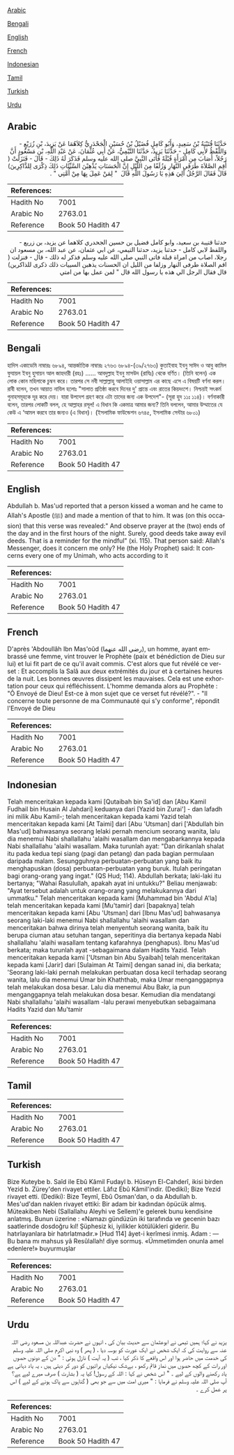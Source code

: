 [Arabic](#arabic)

[Bengali](#bengali)

[English](#english)

[French](#french)

[Indonesian](#indonesian)

[Tamil](#tamil)

[Turkish](#turkish)

[Urdu](#urdu)

## Arabic


<div dir="rtl" lang="ar" style={{fontSize:'larger',backgroundColor:'#f8f9fa',padding:20}}>
حَدَّثَنَا قُتَيْبَةُ بْنُ سَعِيدٍ، وَأَبُو كَامِلٍ فُضَيْلُ بْنُ حُسَيْنٍ الْجَحْدَرِيُّ كِلاَهُمَا عَنْ يَزِيدَ، بْنِ زُرَيْعٍ - وَاللَّفْظُ لأَبِي كَامِلٍ - حَدَّثَنَا يَزِيدُ، حَدَّثَنَا التَّيْمِيُّ، عَنْ أَبِي عُثْمَانَ، عَنْ عَبْدِ اللَّهِ، بْنِ مَسْعُودٍ أَنَّ رَجُلاً، أَصَابَ مِنِ امْرَأَةٍ قُبْلَةً فَأَتَى النَّبِيَّ صلى الله عليه وسلم فَذَكَرَ لَهُ ذَلِكَ - قَالَ - فَنَزَلَتْ ‏(‏ أَقِمِ الصَّلاَةَ طَرَفَىِ النَّهَارِ وَزُلَفًا مِنَ اللَّيْلِ إِنَّ الْحَسَنَاتِ يُذْهِبْنَ السَّيِّئَاتِ ذَلِكَ ذِكْرَى لِلذَّاكِرِينَ‏)‏ قَالَ فَقَالَ الرَّجُلُ أَلِيَ هَذِهِ يَا رَسُولَ اللَّهِ قَالَ ‏ "‏ لِمَنْ عَمِلَ بِهَا مِنْ أُمَّتِي ‏"‏ ‏.‏
</div>
<div style={{backgroundColor:'#f8f9fa',padding:20, marginBottom: 10}}><table> <thead> <tr> <th>References:</th> <th></th> </tr> </thead> <tbody><tr><td>Hadith No</td><td>7001</td></tr><tr><td>Arabic No</td><td>2763.01</td></tr><tr><td>Reference</td><td>Book 50 Hadith 47</td></tr></tbody></table></div>


<div dir="rtl" lang="ar" style={{fontSize:'larger',backgroundColor:'#f8f9fa',padding:20}}>
حدثنا قتيبة بن سعيد، وابو كامل فضيل بن حسين الجحدري كلاهما عن يزيد، بن زريع - واللفظ لابي كامل - حدثنا يزيد، حدثنا التيمي، عن ابي عثمان، عن عبد الله، بن مسعود ان رجلا، اصاب من امراة قبلة فاتى النبي صلى الله عليه وسلم فذكر له ذلك - قال - فنزلت ( اقم الصلاة طرفى النهار وزلفا من الليل ان الحسنات يذهبن السييات ذلك ذكرى للذاكرين) قال فقال الرجل الي هذه يا رسول الله قال " لمن عمل بها من امتي
</div>
<div style={{backgroundColor:'#f8f9fa',padding:20, marginBottom: 10}}><table> <thead> <tr> <th>References:</th> <th></th> </tr> </thead> <tbody><tr><td>Hadith No</td><td>7001</td></tr><tr><td>Arabic No</td><td>2763.01</td></tr><tr><td>Reference</td><td>Book 50 Hadith 47</td></tr></tbody></table></div>

## Bengali


<div dir="ltr" lang="bn" style={{fontSize:'larger',backgroundColor:'#f8f9fa',padding:20}}>
হাদিস একাডেমি নাম্বারঃ ৬৮৯৪, আন্তর্জাতিক নাম্বারঃ ২৭৬৩ ৬৮৯৪-(৩৯/২৭৬৩) কুতাইবাহ ইবনু সাঈদ ও আবু কামিল ফুযায়ল ইবনু হুসায়ন আল জাহদারী (রহঃ) ...... আবদুল্লাহ ইবনু মাসউদ (রাযিঃ) থেকে বর্ণিত। (তিনি বলেন) এক লোক কোন মহিলাকে চুম্বন করে। তারপর সে নবী সাল্লাল্লাহু আলাইহি ওয়াসাল্লাম এর কাছে এসে এ বিষয়টি বর্ণনা করল। রাবী বলেন, তখন আয়াত নাযিল হলোঃ "সালাত প্রতিষ্ঠা করবে দিনের দু' প্রান্তে এবং রাতের কিয়দংশে। নিশ্চয়ই সৎকর্ম গুনাহসমূহকে দূর করে দেয়। যারা উপদেশ গ্রহণ করে এটা তাদের জন্য এক উপদেশ"- (সূরা হুদ ১১ঃ ১১৪)। বর্ণনাকারী বলেন, তারপর লোকটি বলল, হে আল্লাহর রসূল! এ বিধান কি একমাত্র আমার জন্য? তিনি বললেন, আমার উম্মাতের যে কেউ এ ‘আমল করবে তার জন্যও (এ বিধান)। (ইসলামিক ফাউন্ডেশন ৬৭৪৫, ইসলামিক সেন্টার ৬৮০১)
</div>
<div style={{backgroundColor:'#f8f9fa',padding:20, marginBottom: 10}}><table> <thead> <tr> <th>References:</th> <th></th> </tr> </thead> <tbody><tr><td>Hadith No</td><td>7001</td></tr><tr><td>Arabic No</td><td>2763.01</td></tr><tr><td>Reference</td><td>Book 50 Hadith 47</td></tr></tbody></table></div>

## English


<div dir="ltr" lang="en" style={{fontSize:'larger',backgroundColor:'#f8f9fa',padding:20}}>
Abdullah b. Mas'ud reported that a person kissed a woman and he came to Allah's Apostle (ﷺ) and made a mention of that to him. It was (on this occasion) that this verse was revealed:" And observe prayer at the (two) ends of the day and in the first hours of the night. Surely, good deeds take away evil deeds. That is a reminder for the mindful" (xi. 115). That person said: Allah's Messenger, does it concern me only? He (the Holy Prophet) said: It concerns every one of my Unimah, who acts according to it
</div>
<div style={{backgroundColor:'#f8f9fa',padding:20, marginBottom: 10}}><table> <thead> <tr> <th>References:</th> <th></th> </tr> </thead> <tbody><tr><td>Hadith No</td><td>7001</td></tr><tr><td>Arabic No</td><td>2763.01</td></tr><tr><td>Reference</td><td>Book 50 Hadith 47</td></tr></tbody></table></div>

## French


<div dir="ltr" lang="fr" style={{fontSize:'larger',backgroundColor:'#f8f9fa',padding:20}}>
D'après 'Abdoullâh Ibn Mas'oûd (رضي الله عنهما), un homme, ayant embrassé une femme, vint trouver le Prophète (paix et bénédiction de Dieu sur lui) et lui fit part de ce qu'il avait commis. C'est alors que fut révélé ce verset : Et accomplis la Salâ aux deux extrémités du jour et à certaines heures de la nuit. Les bonnes œuvres dissipent les mauvaises. Cela est une exhortation pour ceux qui réfléchissent. L'homme demanda alors au Prophète : "Ô Envoyé de Dieu! Est-ce à mon sujet que ce verset fut révélé?". - "Il concerne toute personne de ma Communauté qui s'y conforme", répondit l'Envoyé de Dieu
</div>
<div style={{backgroundColor:'#f8f9fa',padding:20, marginBottom: 10}}><table> <thead> <tr> <th>References:</th> <th></th> </tr> </thead> <tbody><tr><td>Hadith No</td><td>7001</td></tr><tr><td>Arabic No</td><td>2763.01</td></tr><tr><td>Reference</td><td>Book 50 Hadith 47</td></tr></tbody></table></div>

## Indonesian


<div dir="ltr" lang="id" style={{fontSize:'larger',backgroundColor:'#f8f9fa',padding:20}}>
Telah menceritakan kepada kami [Qutaibah bin Sa'id] dan [Abu Kamil Fudhail bin Husain Al Jahdari] keduanya dari [Yazid bin Zurai'] - dan lafadh ini milik Abu Kamil-; telah menceritakan kepada kami Yazid telah menceritakan kepada kami [At Taimi] dari [Abu 'Utsman] dari ['Abdullah bin Mas'ud] bahwasanya seorang lelaki pernah mencium seorang wanita, lalu dia menemui Nabi shallallahu 'alaihi wasallam dan mengabarkannya kepada Nabi shallallahu 'alaihi wasallam. Maka turunlah ayat: "Dan dirikanlah shalat itu pada kedua tepi siang (pagi dan petang) dan pada bagian permulaan daripada malam. Sesungguhnya perbuatan-perbuatan yang baik itu menghapuskan (dosa) perbuatan-perbuatan yang buruk. Itulah peringatan bagi orang-orang yang ingat." (QS Hud; 114). Abdullah berkata; laki-laki itu bertanya; "Wahai Rasulullah, apakah ayat ini untukku?" Beliau menjawab: "Ayat tersebut adalah untuk orang-orang yang melakukannya dari ummatku." Telah menceritakan kepada kami [Muhammad bin 'Abdul A'la] telah menceritakan kepada kami [Mu'tamir] dari [bapaknya] telah menceritakan kepada kami [Abu 'Utsman] dari [Ibnu Mas'ud] bahwasanya seorang laki-laki menemui Nabi shallallahu 'alaihi wasallam dan menceritakan bahwa dirinya telah menyentuh seorang wanita, baik itu berupa ciuman atau setuhan tangan, seperitinya dia bertanya kepada Nabi shallallahu 'alaihi wasallam tentang kafarahnya (penghapus). Ibnu Mas'ud berkata; maka turunlah ayat -sebagaimana dalam Hadits Yazid. Telah menceritakan kepada kami ['Utsman bin Abu Syaibah] telah menceritakan kepada kami [Jarir] dari [Sulaiman At Taimi] dengan sanad ini, dia berkata; 'Seorang laki-laki pernah melakukan perbuatan dosa kecil terhadap seorang wanita, lalu dia menemui Umar bin Khaththab, maka Umar menganggapnya telah melakukan dosa besar. Lalu dia menemui Abu Bakr, ia pun menganggapnya telah melakukan dosa besar. Kemudian dia mendatangi Nabi shallallahu 'alaihi wasallam -lalu perawi menyebutkan sebagaimana Hadits Yazid dan Mu'tamir
</div>
<div style={{backgroundColor:'#f8f9fa',padding:20, marginBottom: 10}}><table> <thead> <tr> <th>References:</th> <th></th> </tr> </thead> <tbody><tr><td>Hadith No</td><td>7001</td></tr><tr><td>Arabic No</td><td>2763.01</td></tr><tr><td>Reference</td><td>Book 50 Hadith 47</td></tr></tbody></table></div>

## Tamil


<div dir="ltr" lang="ta" style={{fontSize:'larger',backgroundColor:'#f8f9fa',padding:20}}>

</div>
<div style={{backgroundColor:'#f8f9fa',padding:20, marginBottom: 10}}><table> <thead> <tr> <th>References:</th> <th></th> </tr> </thead> <tbody><tr><td>Hadith No</td><td>7001</td></tr><tr><td>Arabic No</td><td>2763.01</td></tr><tr><td>Reference</td><td>Book 50 Hadith 47</td></tr></tbody></table></div>

## Turkish


<div dir="ltr" lang="tr" style={{fontSize:'larger',backgroundColor:'#f8f9fa',padding:20}}>
Bize Kuteybe b. Saîd ile Ebû Kâmil Fudayl b. Hüseyn El-Cahderî, ikisi birden Yezid b. Zürey'den rivayet ettiler. Lâfız Ebû Kâmil'indir. (Dediki); Bize Yezid rivayet etti. (Dediki): Bize Teymî, Ebû Osman'dan, o da Abdullah b. Mes'ud'dan naklen rivayet ettiki: Bir adam bir kadından öpücük almış. Müteakiben Nebi (Sallallahu Aleyhi ve Sellem)'e gelerek bunu kendisine anlatmış. Bunun üzerine : «Namazı gündüzün iki tarafında ve gecenin bazı saatlerinde dosdoğru kıl! Şüphesiz ki, iyilikler kötülükleri giderir. Bu hatırlayanlara bir hatırlatmadır.» [Hud 114] âyet-i kerîmesi inmiş. Adam : — Bu bana mı mahsus yâ Resûlallah! diye sormuş. «Ümmetimden onunla amel edenlere!» buyurmuşlar
</div>
<div style={{backgroundColor:'#f8f9fa',padding:20, marginBottom: 10}}><table> <thead> <tr> <th>References:</th> <th></th> </tr> </thead> <tbody><tr><td>Hadith No</td><td>7001</td></tr><tr><td>Arabic No</td><td>2763.01</td></tr><tr><td>Reference</td><td>Book 50 Hadith 47</td></tr></tbody></table></div>

## Urdu


<div dir="rtl" lang="ur" style={{fontSize:'larger',backgroundColor:'#f8f9fa',padding:20}}>
یزید نے کہا؛ ہمیں تیمی نے ابوعثمان سے حدیث بیان کی ، انہوں نے حضرت عبداللہ بن مسعود رضی اللہ عنہ سے روایت کی کہ ایک شخص نے ایک عورت کو بوسہ دیا ، ( پھر ) وہ نبی اکرم صلی اللہ علیہ وسلم کی خدمت میں حاضر ہوا اور اس واقعے کا ذکر کیا ، تب ( یہ آیت ) نازل ہوئی : " دن کے دونوں حصوں اور رات کے کچھ حصوں میں نماز قائم رکھو ، بےشک نیکیاں برائیوں کو دور کر دیتی ہیں ، یہ یاد دہانی ہے یاد رکھنے والوں کے لیے ۔ " اس شخص نے کہا : اللہ کے رسول! کیا یہ ( بشارت ) صرف میرے لیے ہے؟ آپ صلی اللہ علیہ وسلم نے فرمایا : " میری امت میں سے جو بھی ( گناہوں سے پاک ہونے کے لیے ) اس پر عمل کرے ۔
</div>
<div style={{backgroundColor:'#f8f9fa',padding:20, marginBottom: 10}}><table> <thead> <tr> <th>References:</th> <th></th> </tr> </thead> <tbody><tr><td>Hadith No</td><td>7001</td></tr><tr><td>Arabic No</td><td>2763.01</td></tr><tr><td>Reference</td><td>Book 50 Hadith 47</td></tr></tbody></table></div>